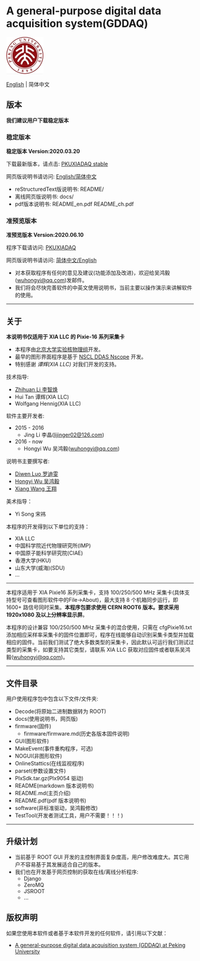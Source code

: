 <!-- README.md --- 
;; 
;; Description: 
;; Author: Hongyi Wu(吴鸿毅)
;; Email: wuhongyi@qq.com 
;; Created: 六 6月 18 13:37:42 2016 (+0800)
;; Last-Updated: 三 6月 10 20:46:32 2020 (+0800)
;;           By: Hongyi Wu(吴鸿毅)
;;     Update #: 153
;; URL: http://wuhongyi.cn -->

# A general-purpose digital data acquisition system(GDDAQ)

<!-- toc -->

![PKU logo](pkulogo100.jpg)

[English](https://github.com/wuhongyi/PKUXIADAQ/blob/master/README.md) | 简体中文

<!-- [English](https://github.com/pkuNucExp/PKUXIADAQ/blob/master/README.md) | 简体中文 -->

## 版本

**我们建议用户下载稳定版本**

### 稳定版本

**稳定版本 Version:2020.03.20**  

下载最新版本，请点击:  [PKUXIADAQ stable](https://github.com/pkuNucExp/PKUXIADAQ)

网页版说明书请访问:  [English/简体中文](https://pkunucexp.github.io/PKUXIADAQ/)


- reStructuredText版说明书: README/  
- 离线网页版说明书: docs/  
- pdf版本说明书: README_en.pdf  README_ch.pdf  


### 准预览版本

**准预览版本 Version:2020.06.10**  

程序下载请访问:  [PKUXIADAQ](https://github.com/wuhongyi/PKUXIADAQ)

网页版说明书请访问:  [简体中文/English](http://wuhongyi.cn/PKUXIADAQ/)


- 对本获取程序有任何的意见及建议(功能添加及改进)，欢迎给吴鸿毅(wuhongyi@qq.com)发邮件。
- 我们将会尽快完善软件的中英文使用说明书，当前主要以操作演示来讲解软件的使用。


----

## 关于

**本说明书仅适用于 XIA LLC 的 Pixie-16 系列采集卡**

- 本程序由[北京大学实验核物理组](https://github.com/pkuNucExp)开发。
- 最早的图形界面程序是基于 [NSCL DDAS Nscope](http://docs.nscl.msu.edu/daq/newsite/ddas-1.1/nscope.html) 开发。
- 特别感谢 *谭辉(XIA LLC)* 对我们开发的支持。


技术指导:
- [Zhihuan Li 李智焕](https://github.com/zhihuanli)
- Hui Tan  谭辉(XIA LLC)
- Wolfgang Hennig(XIA LLC)

软件主要开发者:
- 2015 - 2016
	- Jing Li 李晶(lijinger02@126.com) 
- 2016 - now
	- Hongyi Wu 吴鸿毅(wuhongyi@qq.com) 

说明书主要撰写者:
- [Diwen Luo 罗迪雯](https://github.com/luodiwen)
- [Hongyi Wu 吴鸿毅](https://github.com/wuhongyi)
- [Xiang Wang 王翔](https://github.com/wangxianggit)

美术指导：
- Yi Song 宋祎


本程序的开发得到以下单位的支持：
- XIA LLC
- 中国科学院近代物理研究所(IMP)
- 中国原子能科学研究院(CIAE)
- 香港大学(HKU)
- 山东大学(威海)(SDU)
- ...

----

本程序适用于 XIA Pixie16 系列采集卡，支持 100/250/500 MHz 采集卡(具体支持型号可查看图形软件中的File->About)，最大支持 8 个机箱同步运行，即 1600+ 路信号同时采集。**本程序包要求使用 CERN ROOT6 版本。要求采用 1920x1080 及以上分辨率显示屏**。

本程序的设计兼容 100/250/500 MHz 采集卡的混合使用，只需在 cfgPixie16.txt 添加相应采样率采集卡的固件位置即可，程序在线能够自动识别采集卡类型并加载相应的固件。当前我们测试了绝大多数类型的采集卡，因此默认可运行我们测试过类型的采集卡，如要支持其它类型，请联系 XIA LLC 获取对应固件或者联系吴鸿毅(wuhongyi@qq.com)。


----

## 文件目录

用户使用程序包中包含以下文件/文件夹:

- Decode(将原始二进制数据转为 ROOT)
- docs(使用说明书，网页版)
- firmware(固件)
	- firmware/firmware.md(历史各版本固件说明)
- GUI(图形软件)
- MakeEvent(事件重构程序，可选)
- NOGUI(非图形软件)
- OnlineStattics(在线监视程序)
- parset(参数设置文件)
- PlxSdk.tar.gz(Plx9054 驱动)
- README(markdown 版本说明书)
- README.md(主页介绍)
- README.pdf(pdf 版本说明书)
- software(非标准驱动，吴鸿毅修改)
- TestTool(开发者测试工具，用户不需要！！！)

----

## 升级计划

- 当前基于 ROOT GUI 开发的主控制界面复杂度高，用户修改难度大。其它用户不容易基于其发展适合自己的版本。
- 我们也在开发基于网页控制的获取在线/离线分析程序:
	- Django
	- ZeroMQ
	- JSROOT
	- ...

## 版权声明

如果您使用本软件或者基于本软件开发的任何软件，请引用以下文献：

- [A general-purpose digital data acquisition system (GDDAQ) at Peking University](https://doi.org/10.1016/j.nima.2020.164200)




<!-- README.md ends here -->
